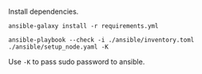 Install dependencies.

```
ansible-galaxy install -r requirements.yml
```

```
ansible-playbook --check -i ./ansible/inventory.toml ./ansible/setup_node.yaml -K
```

Use `-K` to pass sudo password to ansible.
